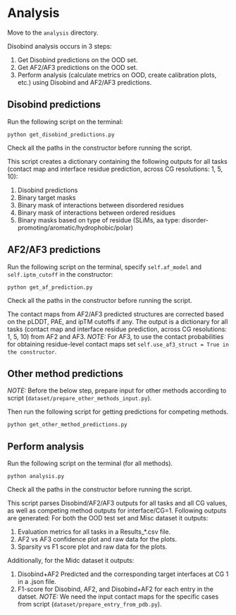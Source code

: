 # Analysis
Move to the `analysis` directory.  

Disobind analysis occurs in 3 steps:
1. Get Disobind predictions on the OOD set.
2. Get AF2/AF3 predictions on the OOD set.
3. Perform analysis (calculate metrics on OOD, create calibration plots, etc.) using Disobind and AF2/AF3 predictions.

## Disobind predictions
Run the following script on the terminal:
```
python get_disobind_predictions.py
```
Check all the paths in the constructor before running the script.  

This script creates a dictionary containing the following outputs for all tasks (contact map and interface residue prediction, across CG resolutions: 1, 5, 10):

1. Disobind predictions
2. Binary target masks
3. Binary mask of interactions between disordered residues
4. Binary mask of interactions between ordered residues
5. Binary masks based on type of residue (SLiMs, aa type: disorder-promoting/aromatic/hydrophobic/polar)

## AF2/AF3 predictions

Run the following script on the terminal, specify `self.af_model` and `self.iptm_cutoff` in the constructor:
```
python get_af_prediction.py
```
Check all the paths in the constructor before running the script.  

The contact maps from AF2/AF3 predicted structures are corrected based on the pLDDT, PAE, and ipTM cutoffs if any. 
The output is a dictionary for all tasks (contact map and interface residue prediction, across CG resolutions: 1, 5, 10) from AF2 and AF3. 
*NOTE:* For AF3, to use the contact probabilities for obtaining residue-level contact maps set `self.use_af3_struct = True in the constructor`.  

## Other method predictions

*NOTE:* Before the below step, prepare input for other methods according to script (`dataset/prepare_other_methods_input.py`).  

Then run the following script for getting predictions for competing methods. 

```
python get_other_method_predictions.py
```

## Perform analysis
Run the following script on the terminal (for all methods). 

```
python analysis.py
```

Check all the paths in the constructor before running the script.  

This script parses Disobind/AF2/AF3 outputs for all tasks and all CG values, as well as competing method outputs for interface/CG=1. Following outputs are generated:
For both the OOD test set and Misc dataset it outputs:  
1. Evaluation metrics for all tasks in a Results_*.csv file. 
2. AF2 vs AF3 confidence plot and raw data for the plots. 
3. Sparsity vs F1 score plot and raw data for the plots.  


Additionally, for the Midc dataset it outputs:  
1. Disobind+AF2 Predicted and the corresponding target interfaces at CG 1 in a .json file.
2. F1-score for Disobind, AF2, and Disobind+AF2 for each entry in the datset.
*NOTE:* We need the input contact maps for the specific cases from script (`dataset/prepare_entry_from_pdb.py`).

